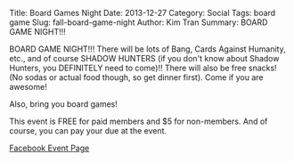 Title: Board Games Night
Date: 2013-12-27
Category: Social
Tags: board game
Slug: fall-board-game-night
Author: Kim Tran
Summary: BOARD GAME NIGHT!!!

BOARD GAME NIGHT!!! There will be lots of Bang, Cards Against Humanity, etc., and of course SHADOW HUNTERS (if you don't know about Shadow Hunters, you DEFINITELY need to come)!! There will also be free snacks! (No sodas or actual food though, so get dinner first). Come if you are awesome!

Also, bring you board games!

This event is FREE for paid members and $5 for non-members. And of course, you can pay your due at the event.

[Facebook Event Page](https://www.facebook.com/events/511259438956642/)
